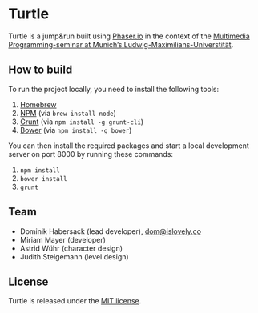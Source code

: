 # Turtle

Turtle is a jump&run built using [Phaser.io](http://phaser.io/) in the context of the [Multimedia Programming-seminar at Munich’s Ludwig-Maximilians-Universtität](http://www.medien.ifi.lmu.de/lehre/ss14/bmmp/index.xhtml.en).

## How to build

To run the project locally, you need to install the following tools:

1. [Homebrew](http://brew.sh/)
2. [NPM](https://npmjs.org/) (via `brew install node`)
3. [Grunt](http://gruntjs.com/) (via `npm install -g grunt-cli`)
4. [Bower](http://bower.io/) (via `npm install -g bower`)

You can then install the required packages and start a local development server on port 8000 by running these commands:

1. `npm install`
2. `bower install`
3. `grunt`

## Team

- Dominik Habersack (lead developer), <dom@islovely.co>
- Miriam Mayer (developer)
- Astrid Wühr (character design)
- Judith Steigemann (level design)

## License

Turtle is released under the [MIT license](LICENSE.md).